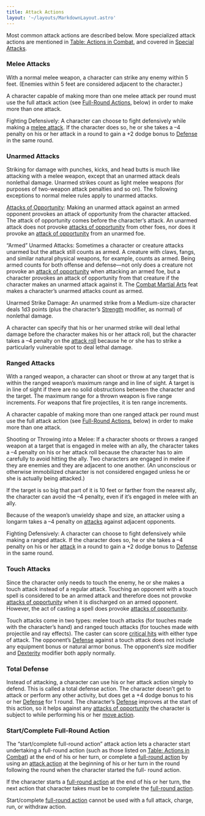 ```yaml
---
title: Attack Actions
layout: '~/layouts/MarkdownLayout.astro'
---
```

Most common attack actions are described below. More specialized attack
actions are mentioned in [Table: Actions in Combat](/modern.d20.srd/combat/actions.in.combat), and covered in [Special Attacks](/modern.d20.srd/combat).

### Melee Attacks

With a normal melee weapon, a character can strike any enemy within 5 feet.
(Enemies within 5 feet are considered adjacent to the character.)

A character capable of making more than one melee attack per round must use
the full attack action (see [Full-Round Actions](/modern.d20.srd/combat/full.round.actions), below) in order to make
more than one attack.

Fighting Defensively: A character can choose to fight defensively while making
a [melee attack](/modern.d20.srd/combat/attack.roll). If the character does
so, he or she takes a –4 penalty on his or her attack in a round to gain a +2
dodge bonus to [Defense](/modern.d20.srd/combat/defense) in the same round.

### Unarmed Attacks

Striking for damage with punches, kicks, and head butts is much like attacking
with a melee weapon, except that an unarmed attack deals nonlethal damage.
Unarmed strikes count as light melee weapons (for purposes of two-weapon
attack penalties and so on). The following exceptions to normal melee rules
apply to unarmed attacks.

[Attacks of Opportunity](/modern.d20.srd/combat/attacks.of.opportunity):
Making an unarmed attack against an armed opponent provokes an attack of
opportunity from the character attacked. The attack of opportunity comes
before the character’s attack. An unarmed attack does not provoke [attacks of opportunity](/modern.d20.srd/combat/attacks.of.opportunity) from other foes,
nor does it provoke an [attack of opportunity](/modern.d20.srd/combat/attacks.of.opportunity) from an unarmed
foe.

“Armed” Unarmed Attacks: Sometimes a character or creature attacks unarmed but
the attack still counts as armed. A creature with claws, fangs, and similar
natural physical weapons, for example, counts as armed. Being armed counts for
both offense and defense—not only does a creature not provoke an [attack of opportunity](/modern.d20.srd/combat/attacks.of.opportunity) when attacking an
armed foe, but a character provokes an attack of opportunity from that
creature if the character makes an unarmed attack against it. The [Combat Martial Arts](/modern.d20.srd/feats/combat.martial.arts) feat makes a
character’s unarmed attacks count as armed.

Unarmed Strike Damage: An unarmed strike from a Medium-size character deals
1d3 points (plus the character’s
[Strength](/modern.d20.srd/basics/ability.scores) modifier, as normal) of
nonlethal damage.

A character can specify that his or her unarmed strike will deal lethal damage
before the character makes his or her attack roll, but the character takes a
–4 penalty on the [attack roll](/modern.d20.srd/combat/attack.roll) because he
or she has to strike a particularly vulnerable spot to deal lethal damage.

### Ranged Attacks

With a ranged weapon, a character can shoot or throw at any target that is
within the ranged weapon’s maximum range and in line of sight. A target is in
line of sight if there are no solid obstructions between the character and the
target. The maximum range for a thrown weapon is five range increments. For
weapons that fire projectiles, it is ten range increments.

A character capable of making more than one ranged attack per round must use
the full attack action (see [Full-Round Actions](/modern.d20.srd/combat/full.round.actions), below) in order to make
more than one attack.

Shooting or Throwing into a Melee: If a character shoots or throws a ranged
weapon at a target that is engaged in melee with an ally, the character takes
a –4 penalty on his or her attack roll because the character has to aim
carefully to avoid hitting the ally. Two characters are engaged in melee if
they are enemies and they are adjacent to one another. (An unconscious or
otherwise immobilized character is not considered engaged unless he or she is
actually being attacked.)

If the target is so big that part of it is 10 feet or farther from the nearest
ally, the character can avoid the –4 penalty, even if it’s engaged in melee
with an ally.

Because of the weapon’s unwieldy shape and size, an attacker using a longarm
takes a –4 penalty on [attacks](/modern.d20.srd/combat/attack.roll) against
adjacent opponents.

Fighting Defensively: A character can choose to fight defensively while making
a ranged attack. If the character does so, he or she takes a –4 penalty on his
or her [attack](/modern.d20.srd/combat/attack.roll) in a round to gain a +2
dodge bonus to [Defense](/modern.d20.srd/combat/defense) in the same round.

### Touch Attacks

Since the character only needs to touch the enemy, he or she makes a touch
attack instead of a regular attack. Touching an opponent with a touch spell is
considered to be an armed attack and therefore does not provoke [attacks of opportunity](/modern.d20.srd/combat/attacks.of.opportunity) when it is
discharged on an armed opponent. However, the act of casting a spell does
provoke [attacks of opportunity](/modern.d20.srd/combat/attacks.of.opportunity).

Touch attacks come in two types: melee touch attacks (for touches made with
the character’s hand) and ranged touch attacks (for touches made with
projectile and ray effects). The caster can score [critical hits](/modern.d20.srd/combat/critical.hits) with either type of attack. The
opponent’s [Defense](/modern.d20.srd/combat/defense) against a touch attack
does not include any equipment bonus or natural armor bonus. The opponent’s
size modifier and [Dexterity](/modern.d20.srd/basics/ability.scores) modifier
both apply normally.

### Total Defense

Instead of attacking, a character can use his or her attack action simply to
defend. This is called a total defense action. The character doesn’t get to
attack or perform any other activity, but does get a +4 dodge bonus to his or
her [Defense](/modern.d20.srd/combat/defense) for 1 round. The character’s
[Defense](/modern.d20.srd/combat/defense) improves at the start of this
action, so it helps against any [attacks of opportunity](/modern.d20.srd/combat/attacks.of.opportunity) the character is
subject to while performing his or her [move action](/modern.d20.srd/combat/move.actions).

### Start/Complete Full-Round Action

The “start/complete full-round action” attack action lets a character start
undertaking a full-round action (such as those listed on [Table: Actions in Combat](/modern.d20.srd/combat/actions.in.combat)) at the end of his or her
turn, or complete a [full-round action](/modern.d20.srd/combat/full.round.actions) by using an [attack action](/modern.d20.srd/combat/attack.actions) at the beginning of his or her
turn in the round following the round when the character started the full-
round action.

If the character starts a [full-round action](/modern.d20.srd/combat/full.round.actions) at the end of his or her
turn, the next action that character takes must be to complete the [full-round action](/modern.d20.srd/combat/full.round.actions).

Start/complete [full-round action](/modern.d20.srd/combat/full.round.actions)
cannot be used with a full attack, charge, run, or withdraw action.

